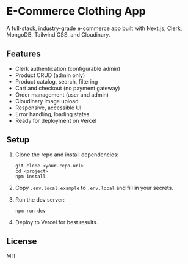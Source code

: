 # E-Commerce Clothing App

A full-stack, industry-grade e-commerce app built with Next.js, Clerk, MongoDB, Tailwind CSS, and Cloudinary.

## Features

- Clerk authentication (configurable admin)
- Product CRUD (admin only)
- Product catalog, search, filtering
- Cart and checkout (no payment gateway)
- Order management (user and admin)
- Cloudinary image upload
- Responsive, accessible UI
- Error handling, loading states
- Ready for deployment on Vercel

## Setup

1. Clone the repo and install dependencies:
   ```
   git clone <your-repo-url>
   cd <project>
   npm install
   ```

2. Copy `.env.local.example` to `.env.local` and fill in your secrets.

3. Run the dev server:
   ```
   npm run dev
   ```

4. Deploy to Vercel for best results.

## License

MIT
